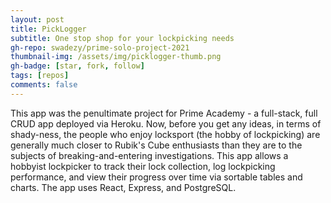 ```yaml
---
layout: post
title: PickLogger
subtitle: One stop shop for your lockpicking needs
gh-repo: swadezy/prime-solo-project-2021
thumbnail-img: /assets/img/picklogger-thumb.png
gh-badge: [star, fork, follow]
tags: [repos]
comments: false
---
```


This app was the penultimate project for Prime Academy - a full-stack, full CRUD app deployed via Heroku. Now, before you get any ideas, in terms of shady-ness, the people who enjoy locksport (the hobby of lockpicking) are generally much closer to Rubik's Cube enthusiasts than they are to the subjects of breaking-and-entering investigations.  This app allows a hobbyist lockpicker to track their lock collection, log lockpicking performance, and view their progress over time via sortable tables and charts. The app uses React, Express, and PostgreSQL.


